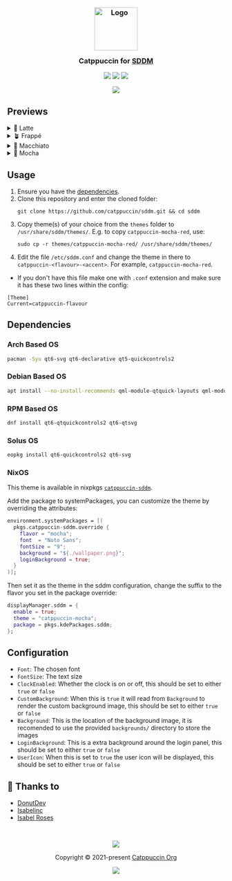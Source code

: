 <h3 align="center">
	<img src="https://raw.githubusercontent.com/catppuccin/catppuccin/main/assets/logos/exports/1544x1544_circle.png" width="100" alt="Logo"/><br/>
	<img src="https://raw.githubusercontent.com/catppuccin/catppuccin/main/assets/misc/transparent.png" height="30" width="0px"/>
	Catppuccin for <a href="https://github.com/sddm/sddm/">SDDM</a>
	<img src="https://raw.githubusercontent.com/catppuccin/catppuccin/main/assets/misc/transparent.png" height="30" width="0px"/>
</h3>

<p align="center">
    <a href="https://github.com/catppuccin/sddm/stargazers"><img src="https://img.shields.io/github/stars/catppuccin/sddm?colorA=363a4f&colorB=b7bdf8&style=for-the-badge"></a>
    <a href="https://github.com/catppuccin/sddm/issues"><img src="https://img.shields.io/github/issues/catppuccin/sddm?colorA=363a4f&colorB=f5a97f&style=for-the-badge"></a>
    <a href="https://github.com/catppuccin/sddm/contributors"><img src="https://img.shields.io/github/contributors/catppuccin/sddm?colorA=363a4f&colorB=a6da95&style=for-the-badge"></a>
</p>

<p align="center">
  <img src="assets/preview.webp"/>
</p>

## Previews

<details>
<summary>🌻 Latte</summary>
<img src="assets/latte.webp"/>
</details>
<details>
<summary>🪴 Frappé</summary>
<img src="assets/frappe.webp"/>
</details>
<details>
<summary>🌺 Macchiato</summary>
<img src="assets/macchiato.webp"/>
</details>
<details>
<summary>🌿 Mocha</summary>
<img src="assets/mocha.webp"/>
</details>

## Usage

1. Ensure you have the [dependencies](#dependencies).
2. Clone this repository and enter the cloned folder:
    ```shell
    git clone https://github.com/catppuccin/sddm.git && cd sddm
    ```
3. Copy theme(s) of your choice from the `themes` folder to
`/usr/share/sddm/themes/`. E.g. to copy `catppuccin-mocha-red`, use:
    ```shell
    sudo cp -r themes/catppuccin-mocha-red/ /usr/share/sddm/themes/
    ```
4. Edit the file `/etc/sddm.conf` and change the theme in there to `catppuccin-<flavour>-<accent>`. For example, `catppuccin-mocha-red`.

- If you don't have this file make one with `.conf` extension and make sure it has these two lines within the config:

```
[Theme]
Current=catppuccin-flavour
```

## Dependencies

### Arch Based OS

```bash
pacman -Syu qt6-svg qt6-declarative qt5-quickcontrols2
```

### Debian Based OS

```bash
apt install --no-install-recommends qml-module-qtquick-layouts qml-module-qtquick-controls2 qml-module-qtquick-window2 libqt6svg6
```

### RPM Based OS

```bash
dnf install qt6-qtquickcontrols2 qt6-qtsvg
```

### Solus OS

```bash
eopkg install qt6-quickcontrols2 qt6-svg
```

### NixOS

This theme is available in nixpkgs [`catppuccin-sddm`](https://github.com/NixOS/nixpkgs/blob/master/pkgs/by-name/ca/catppuccin-sddm/package.nix).

Add the package to systemPackages, you can customize the theme by overriding the attributes:

```nix
environment.systemPackages = [(
  pkgs.catppuccin-sddm.override {
    flavor = "mocha";
    font  = "Noto Sans";
    fontSize = "9";
    background = "${./wallpaper.png}";
    loginBackground = true;
  }
)];
```

Then set it as the theme in the sddm configuration, change the suffix to the flavor you set in the package override:

```nix
displayManager.sddm = {
  enable = true;
  theme = "catppuccin-mocha";
  package = pkgs.kdePackages.sddm;
};
```

## Configuration

- `Font`: The chosen font
- `FontSize`: The text size
- `ClockEnabled`: Whether the clock is on or off, this should be set to either `true` or `false`
- `CustomBackground`: When this is `true` it will read from `Background` to render the custom background image, this should be set to either `true` or `false`
- `Background`: This is the location of the background image, it is recomended to use the provided `backgrounds/` directory to store the images
- `LoginBackground`: This is a extra background around the login panel, this should be set to either `true` or `false`
- `UserIcon`: When this is set to `true` the user icon will be displayed, this should be set to either `true` or `false`

## 💝 Thanks to

- [DonutDev](https://github.com/DonutDev)
- [Isabelinc](https://github.com/Isabelincorp)
- [Isabel Roses](https://github.com/isabelroses)

&nbsp;

<p align="center"><img src="https://raw.githubusercontent.com/catppuccin/catppuccin/main/assets/footers/gray0_ctp_on_line.svg?sanitize=true" /></p>
<p align="center">Copyright &copy; 2021-present <a href="https://github.com/catppuccin" target="_blank">Catppuccin Org</a>
<p align="center"><a href="https://github.com/catppuccin/catppuccin/blob/main/LICENSE"><img src="https://img.shields.io/static/v1.svg?style=for-the-badge&label=License&message=MIT&logoColor=d9e0ee&colorA=363a4f&colorB=b7bdf8"/></a></p>
